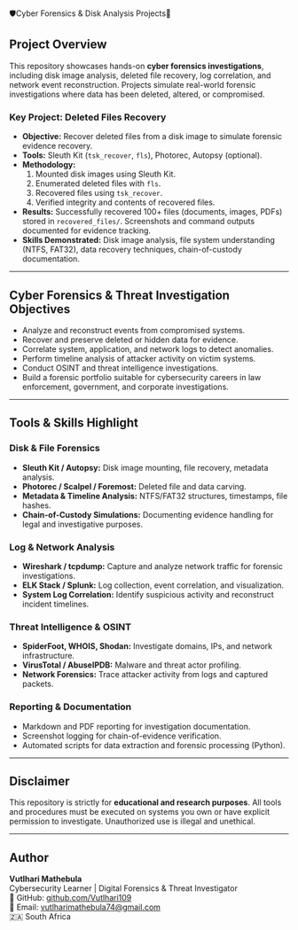 🛡Cyber Forensics & Disk Analysis Projects🔎

## Project Overview
This repository showcases hands-on **cyber forensics investigations**, including disk image analysis, deleted file recovery, log correlation, and network event reconstruction. Projects simulate real-world forensic investigations where data has been deleted, altered, or compromised.

### Key Project: Deleted Files Recovery
- **Objective:** Recover deleted files from a disk image to simulate forensic evidence recovery.
- **Tools:** Sleuth Kit (`tsk_recover`, `fls`), Photorec, Autopsy (optional).
- **Methodology:**
  1. Mounted disk images using Sleuth Kit.
  2. Enumerated deleted files with `fls`.
  3. Recovered files using `tsk_recover`.
  4. Verified integrity and contents of recovered files.
- **Results:** Successfully recovered 100+ files (documents, images, PDFs) stored in `recovered_files/`. Screenshots and command outputs documented for evidence tracking.
- **Skills Demonstrated:** Disk image analysis, file system understanding (NTFS, FAT32), data recovery techniques, chain-of-custody documentation.

---

## Cyber Forensics & Threat Investigation Objectives
- Analyze and reconstruct events from compromised systems.
- Recover and preserve deleted or hidden data for evidence.
- Correlate system, application, and network logs to detect anomalies.
- Perform timeline analysis of attacker activity on victim systems.
- Conduct OSINT and threat intelligence investigations.
- Build a forensic portfolio suitable for cybersecurity careers in law enforcement, government, and corporate investigations.

---

## Tools & Skills Highlight

### Disk & File Forensics
- **Sleuth Kit / Autopsy:** Disk image mounting, file recovery, metadata analysis.
- **Photorec / Scalpel / Foremost:** Deleted file and data carving.
- **Metadata & Timeline Analysis:** NTFS/FAT32 structures, timestamps, file hashes.
- **Chain-of-Custody Simulations:** Documenting evidence handling for legal and investigative purposes.

### Log & Network Analysis
- **Wireshark / tcpdump:** Capture and analyze network traffic for forensic investigations.
- **ELK Stack / Splunk:** Log collection, event correlation, and visualization.
- **System Log Correlation:** Identify suspicious activity and reconstruct incident timelines.

### Threat Intelligence & OSINT
- **SpiderFoot, WHOIS, Shodan:** Investigate domains, IPs, and network infrastructure.
- **VirusTotal / AbuseIPDB:** Malware and threat actor profiling.
- **Network Forensics:** Trace attacker activity from logs and captured packets.

### Reporting & Documentation
- Markdown and PDF reporting for investigation documentation.
- Screenshot logging for chain-of-evidence verification.
- Automated scripts for data extraction and forensic processing (Python).

---

## Disclaimer
This repository is strictly for **educational and research purposes**. All tools and procedures must be executed on systems you own or have explicit permission to investigate. Unauthorized use is illegal and unethical.

---

## Author
**Vutlhari Mathebula**  
Cybersecurity Learner | Digital Forensics & Threat Investigator  
🔗 GitHub: [github.com/Vutlhari109](https://github.com/Vutlhari109)  
📧 Email: vutlharimathebula74@gmail.com  
🇿🇦 South Africa